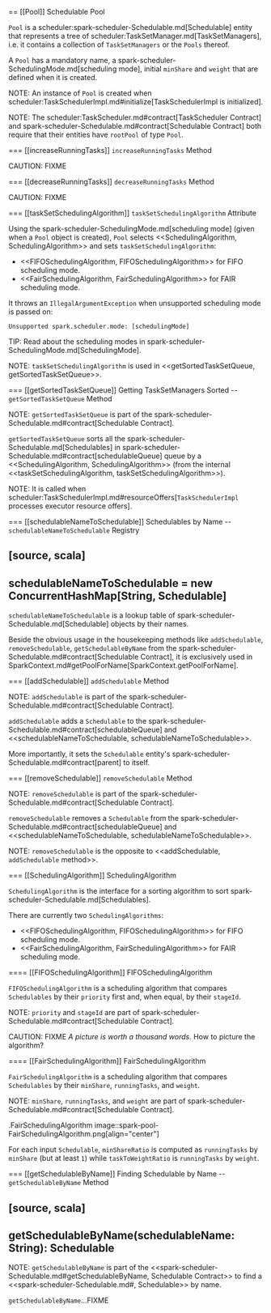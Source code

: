 == [[Pool]] Schedulable Pool

`Pool` is a scheduler:spark-scheduler-Schedulable.md[Schedulable] entity that represents a tree of scheduler:TaskSetManager.md[TaskSetManagers], i.e. it contains a collection of `TaskSetManagers` or the `Pools` thereof.

A `Pool` has a mandatory name, a spark-scheduler-SchedulingMode.md[scheduling mode], initial `minShare` and `weight` that are defined when it is created.

NOTE: An instance of `Pool` is created when scheduler:TaskSchedulerImpl.md#initialize[TaskSchedulerImpl is initialized].

NOTE: The scheduler:TaskScheduler.md#contract[TaskScheduler Contract] and spark-scheduler-Schedulable.md#contract[Schedulable Contract] both require that their entities have `rootPool` of type `Pool`.

=== [[increaseRunningTasks]] `increaseRunningTasks` Method

CAUTION: FIXME

=== [[decreaseRunningTasks]] `decreaseRunningTasks` Method

CAUTION: FIXME

=== [[taskSetSchedulingAlgorithm]] `taskSetSchedulingAlgorithm` Attribute

Using the spark-scheduler-SchedulingMode.md[scheduling mode] (given when a `Pool` object is created), `Pool` selects <<SchedulingAlgorithm, SchedulingAlgorithm>> and sets `taskSetSchedulingAlgorithm`:

* <<FIFOSchedulingAlgorithm, FIFOSchedulingAlgorithm>> for FIFO scheduling mode.
* <<FairSchedulingAlgorithm, FairSchedulingAlgorithm>> for FAIR scheduling mode.

It throws an `IllegalArgumentException` when unsupported scheduling mode is passed on:

```
Unsupported spark.scheduler.mode: [schedulingMode]
```

TIP: Read about the scheduling modes in spark-scheduler-SchedulingMode.md[SchedulingMode].

NOTE: `taskSetSchedulingAlgorithm` is used in <<getSortedTaskSetQueue, getSortedTaskSetQueue>>.

=== [[getSortedTaskSetQueue]] Getting TaskSetManagers Sorted -- `getSortedTaskSetQueue` Method

NOTE: `getSortedTaskSetQueue` is part of the spark-scheduler-Schedulable.md#contract[Schedulable Contract].

`getSortedTaskSetQueue` sorts all the spark-scheduler-Schedulable.md[Schedulables] in spark-scheduler-Schedulable.md#contract[schedulableQueue] queue by a <<SchedulingAlgorithm, SchedulingAlgorithm>> (from the internal <<taskSetSchedulingAlgorithm, taskSetSchedulingAlgorithm>>).

NOTE: It is called when scheduler:TaskSchedulerImpl.md#resourceOffers[`TaskSchedulerImpl` processes executor resource offers].

=== [[schedulableNameToSchedulable]] Schedulables by Name -- `schedulableNameToSchedulable` Registry

[source, scala]
----
schedulableNameToSchedulable = new ConcurrentHashMap[String, Schedulable]
----

`schedulableNameToSchedulable` is a lookup table of spark-scheduler-Schedulable.md[Schedulable] objects by their names.

Beside the obvious usage in the housekeeping methods like `addSchedulable`, `removeSchedulable`, `getSchedulableByName` from the spark-scheduler-Schedulable.md#contract[Schedulable Contract], it is exclusively used in SparkContext.md#getPoolForName[SparkContext.getPoolForName].

=== [[addSchedulable]] `addSchedulable` Method

NOTE: `addSchedulable` is part of the spark-scheduler-Schedulable.md#contract[Schedulable Contract].

`addSchedulable` adds a `Schedulable` to the spark-scheduler-Schedulable.md#contract[schedulableQueue] and <<schedulableNameToSchedulable, schedulableNameToSchedulable>>.

More importantly, it sets the `Schedulable` entity's spark-scheduler-Schedulable.md#contract[parent] to itself.

=== [[removeSchedulable]] `removeSchedulable` Method

NOTE: `removeSchedulable` is part of the spark-scheduler-Schedulable.md#contract[Schedulable Contract].

`removeSchedulable` removes a `Schedulable` from the spark-scheduler-Schedulable.md#contract[schedulableQueue] and <<schedulableNameToSchedulable, schedulableNameToSchedulable>>.

NOTE: `removeSchedulable` is the opposite to <<addSchedulable, `addSchedulable` method>>.

=== [[SchedulingAlgorithm]] SchedulingAlgorithm

`SchedulingAlgorithm` is the interface for a sorting algorithm to sort spark-scheduler-Schedulable.md[Schedulables].

There are currently two `SchedulingAlgorithms`:

* <<FIFOSchedulingAlgorithm, FIFOSchedulingAlgorithm>> for FIFO scheduling mode.
* <<FairSchedulingAlgorithm, FairSchedulingAlgorithm>> for FAIR scheduling mode.

==== [[FIFOSchedulingAlgorithm]] FIFOSchedulingAlgorithm

`FIFOSchedulingAlgorithm` is a scheduling algorithm that compares `Schedulables` by their `priority` first and, when equal, by their `stageId`.

NOTE: `priority` and `stageId` are part of spark-scheduler-Schedulable.md#contract[Schedulable Contract].

CAUTION: FIXME _A picture is worth a thousand words._ How to picture the algorithm?

==== [[FairSchedulingAlgorithm]] FairSchedulingAlgorithm

`FairSchedulingAlgorithm` is a scheduling algorithm that compares `Schedulables` by their `minShare`, `runningTasks`, and `weight`.

NOTE: `minShare`, `runningTasks`, and `weight` are part of spark-scheduler-Schedulable.md#contract[Schedulable Contract].

.FairSchedulingAlgorithm
image::spark-pool-FairSchedulingAlgorithm.png[align="center"]

For each input `Schedulable`, `minShareRatio` is computed as `runningTasks` by `minShare` (but at least `1`) while `taskToWeightRatio` is `runningTasks` by `weight`.

=== [[getSchedulableByName]] Finding Schedulable by Name -- `getSchedulableByName` Method

[source, scala]
----
getSchedulableByName(schedulableName: String): Schedulable
----

NOTE: `getSchedulableByName` is part of the <<spark-scheduler-Schedulable.md#getSchedulableByName, Schedulable Contract>> to find a <<spark-scheduler-Schedulable.md#, Schedulable>> by name.

`getSchedulableByName`...FIXME
